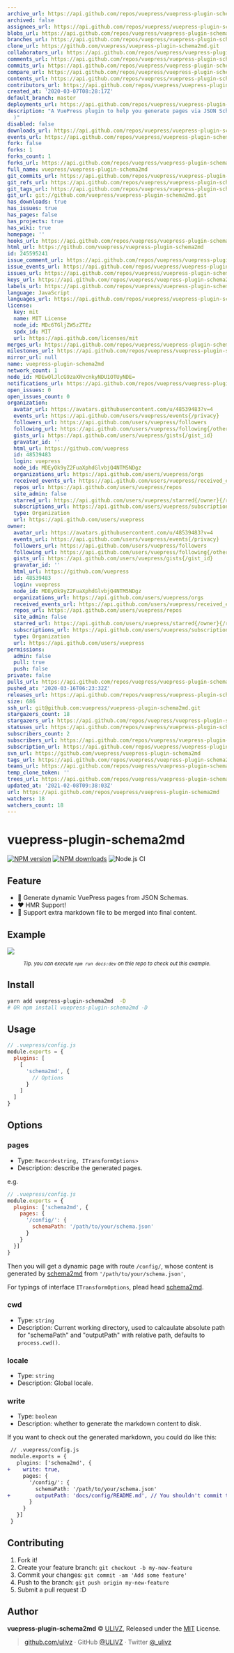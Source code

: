 ```yaml
---
archive_url: https://api.github.com/repos/vuepress/vuepress-plugin-schema2md/{archive_format}{/ref}
archived: false
assignees_url: https://api.github.com/repos/vuepress/vuepress-plugin-schema2md/assignees{/user}
blobs_url: https://api.github.com/repos/vuepress/vuepress-plugin-schema2md/git/blobs{/sha}
branches_url: https://api.github.com/repos/vuepress/vuepress-plugin-schema2md/branches{/branch}
clone_url: https://github.com/vuepress/vuepress-plugin-schema2md.git
collaborators_url: https://api.github.com/repos/vuepress/vuepress-plugin-schema2md/collaborators{/collaborator}
comments_url: https://api.github.com/repos/vuepress/vuepress-plugin-schema2md/comments{/number}
commits_url: https://api.github.com/repos/vuepress/vuepress-plugin-schema2md/commits{/sha}
compare_url: https://api.github.com/repos/vuepress/vuepress-plugin-schema2md/compare/{base}...{head}
contents_url: https://api.github.com/repos/vuepress/vuepress-plugin-schema2md/contents/{+path}
contributors_url: https://api.github.com/repos/vuepress/vuepress-plugin-schema2md/contributors
created_at: '2020-03-07T08:28:17Z'
default_branch: master
deployments_url: https://api.github.com/repos/vuepress/vuepress-plugin-schema2md/deployments
description: "A VuePress plugin to help you generate pages via JSON Schema (HMR \u2705\
  )"
disabled: false
downloads_url: https://api.github.com/repos/vuepress/vuepress-plugin-schema2md/downloads
events_url: https://api.github.com/repos/vuepress/vuepress-plugin-schema2md/events
fork: false
forks: 1
forks_count: 1
forks_url: https://api.github.com/repos/vuepress/vuepress-plugin-schema2md/forks
full_name: vuepress/vuepress-plugin-schema2md
git_commits_url: https://api.github.com/repos/vuepress/vuepress-plugin-schema2md/git/commits{/sha}
git_refs_url: https://api.github.com/repos/vuepress/vuepress-plugin-schema2md/git/refs{/sha}
git_tags_url: https://api.github.com/repos/vuepress/vuepress-plugin-schema2md/git/tags{/sha}
git_url: git://github.com/vuepress/vuepress-plugin-schema2md.git
has_downloads: true
has_issues: true
has_pages: false
has_projects: true
has_wiki: true
homepage: ''
hooks_url: https://api.github.com/repos/vuepress/vuepress-plugin-schema2md/hooks
html_url: https://github.com/vuepress/vuepress-plugin-schema2md
id: 245595241
issue_comment_url: https://api.github.com/repos/vuepress/vuepress-plugin-schema2md/issues/comments{/number}
issue_events_url: https://api.github.com/repos/vuepress/vuepress-plugin-schema2md/issues/events{/number}
issues_url: https://api.github.com/repos/vuepress/vuepress-plugin-schema2md/issues{/number}
keys_url: https://api.github.com/repos/vuepress/vuepress-plugin-schema2md/keys{/key_id}
labels_url: https://api.github.com/repos/vuepress/vuepress-plugin-schema2md/labels{/name}
language: JavaScript
languages_url: https://api.github.com/repos/vuepress/vuepress-plugin-schema2md/languages
license:
  key: mit
  name: MIT License
  node_id: MDc6TGljZW5zZTEz
  spdx_id: MIT
  url: https://api.github.com/licenses/mit
merges_url: https://api.github.com/repos/vuepress/vuepress-plugin-schema2md/merges
milestones_url: https://api.github.com/repos/vuepress/vuepress-plugin-schema2md/milestones{/number}
mirror_url: null
name: vuepress-plugin-schema2md
network_count: 1
node_id: MDEwOlJlcG9zaXRvcnkyNDU1OTUyNDE=
notifications_url: https://api.github.com/repos/vuepress/vuepress-plugin-schema2md/notifications{?since,all,participating}
open_issues: 0
open_issues_count: 0
organization:
  avatar_url: https://avatars.githubusercontent.com/u/48539483?v=4
  events_url: https://api.github.com/users/vuepress/events{/privacy}
  followers_url: https://api.github.com/users/vuepress/followers
  following_url: https://api.github.com/users/vuepress/following{/other_user}
  gists_url: https://api.github.com/users/vuepress/gists{/gist_id}
  gravatar_id: ''
  html_url: https://github.com/vuepress
  id: 48539483
  login: vuepress
  node_id: MDEyOk9yZ2FuaXphdGlvbjQ4NTM5NDgz
  organizations_url: https://api.github.com/users/vuepress/orgs
  received_events_url: https://api.github.com/users/vuepress/received_events
  repos_url: https://api.github.com/users/vuepress/repos
  site_admin: false
  starred_url: https://api.github.com/users/vuepress/starred{/owner}{/repo}
  subscriptions_url: https://api.github.com/users/vuepress/subscriptions
  type: Organization
  url: https://api.github.com/users/vuepress
owner:
  avatar_url: https://avatars.githubusercontent.com/u/48539483?v=4
  events_url: https://api.github.com/users/vuepress/events{/privacy}
  followers_url: https://api.github.com/users/vuepress/followers
  following_url: https://api.github.com/users/vuepress/following{/other_user}
  gists_url: https://api.github.com/users/vuepress/gists{/gist_id}
  gravatar_id: ''
  html_url: https://github.com/vuepress
  id: 48539483
  login: vuepress
  node_id: MDEyOk9yZ2FuaXphdGlvbjQ4NTM5NDgz
  organizations_url: https://api.github.com/users/vuepress/orgs
  received_events_url: https://api.github.com/users/vuepress/received_events
  repos_url: https://api.github.com/users/vuepress/repos
  site_admin: false
  starred_url: https://api.github.com/users/vuepress/starred{/owner}{/repo}
  subscriptions_url: https://api.github.com/users/vuepress/subscriptions
  type: Organization
  url: https://api.github.com/users/vuepress
permissions:
  admin: false
  pull: true
  push: false
private: false
pulls_url: https://api.github.com/repos/vuepress/vuepress-plugin-schema2md/pulls{/number}
pushed_at: '2020-03-16T06:23:32Z'
releases_url: https://api.github.com/repos/vuepress/vuepress-plugin-schema2md/releases{/id}
size: 686
ssh_url: git@github.com:vuepress/vuepress-plugin-schema2md.git
stargazers_count: 18
stargazers_url: https://api.github.com/repos/vuepress/vuepress-plugin-schema2md/stargazers
statuses_url: https://api.github.com/repos/vuepress/vuepress-plugin-schema2md/statuses/{sha}
subscribers_count: 2
subscribers_url: https://api.github.com/repos/vuepress/vuepress-plugin-schema2md/subscribers
subscription_url: https://api.github.com/repos/vuepress/vuepress-plugin-schema2md/subscription
svn_url: https://github.com/vuepress/vuepress-plugin-schema2md
tags_url: https://api.github.com/repos/vuepress/vuepress-plugin-schema2md/tags
teams_url: https://api.github.com/repos/vuepress/vuepress-plugin-schema2md/teams
temp_clone_token: ''
trees_url: https://api.github.com/repos/vuepress/vuepress-plugin-schema2md/git/trees{/sha}
updated_at: '2021-02-08T09:38:03Z'
url: https://api.github.com/repos/vuepress/vuepress-plugin-schema2md
watchers: 18
watchers_count: 18
---
```


# vuepress-plugin-schema2md

[![NPM version](https://img.shields.io/npm/v/vuepress-plugin-schema2md.svg?style=flat)](https://npmjs.com/package/vuepress-plugin-schema2md) [![NPM downloads](https://img.shields.io/npm/dm/vuepress-plugin-schema2md.svg?style=flat)](https://npmjs.com/package/vuepress-plugin-schema2md) ![Node.js CI](https://github.com/rich-lab/vuepress-plugin-schema2md/workflows/Node.js%20CI/badge.svg)

## Feature

- 📄 Generate dynamic VuePress pages from JSON Schemas.
- ❤️ HMR Support!
- 🎁 Support extra markdown file to be merged into final content.

## Example

![](https://raw.githubusercontent.com/VuePress/vuepress-plugin-schema2md/master/.media/demo.gif)

<p align="center">
  <small><i>Tip. you can execute <code>npm run docs:dev</code> on thie repo to check out this example.</i></small>
</p>


## Install

```bash
yarn add vuepress-plugin-schema2md  -D 
# OR npm install vuepress-plugin-schema2md -D
```

## Usage

```js
// .vuepress/config.js
module.exports = {
  plugins: [
    [
      'schema2md', {
        // Options
      }
    ]
  ]
}
```

## Options

### pages

- Type: `Record<string, ITransformOptions>`
- Description: describe the generated pages.

e.g.

```js
// .vuepress/config.js
module.exports = {
  plugins: ['schema2md', {
    pages: {
      '/config/': {
        schemaPath: '/path/to/your/schema.json'
      }
    }
  }]
}
```

Then you will get a dynamic page with route `/config/`, whose content is generated by [schema2md](https://github.com/rich-lab/schema2md) from `'/path/to/your/schema.json'`, 

For typings of interface `ITransformOptions`, plead head [schema2md](https://github.com/rich-lab/schema2md).

### cwd

- Type: `string`
- Description: Current working directory, used to calcaulate absolute path for "schemaPath" and "outputPath" with relative path, defaults to `process.cwd()`.

### locale

- Type: `string`
- Description: Global locale.

### write

- Type: `boolean`
- Description: whether to generate the markdown content to disk.

If you want to check out the generated markdown, you could do like this:

```diff
 // .vuepress/config.js
 module.exports = {
   plugins: ['schema2md', {
+    write: true,
     pages: {
       '/config/': {
         schemaPath: '/path/to/your/schema.json'
+        outputPath: 'docs/config/README.md', // You shouldn't commit this file.
       }
     }
   }]
 }
```

## Contributing

1. Fork it!
2. Create your feature branch: `git checkout -b my-new-feature`
3. Commit your changes: `git commit -am 'Add some feature'`
4. Push to the branch: `git push origin my-new-feature`
5. Submit a pull request :D


## Author

**vuepress-plugin-schema2md** © [ULIVZ](https://github.com/ulivz), Released under the [MIT](https://raw.githubusercontent.com/VuePress/vuepress-plugin-schema2md/master/LICENSE) License.<br>


> [github.com/ulivz](https://github.com/ulivz) · GitHub [@ULIVZ](https://github.com/ulivz) · Twitter [@_ulivz](https://twitter.com/_ulivz)


